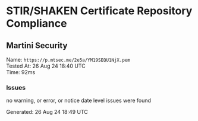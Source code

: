 # STIR/SHAKEN Certificate Repository Compliance

## Martini Security

Name: `https://p.mtsec.me/2e5a/YM19SEQU1NjX.pem`\
Tested At: 26 Aug 24 18:40 UTC\
Time: 92ms

### Issues

no warning, or error, or notice date level issues were found

Generated: 26 Aug 24 18:49 UTC